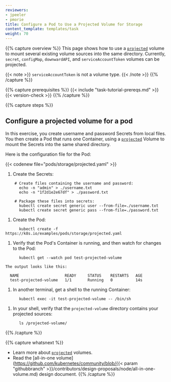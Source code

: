 ```yaml
---
reviewers:
- jpeeler
- pmorie
title: Configure a Pod to Use a Projected Volume for Storage
content_template: templates/task
weight: 70
---
```


{{% capture overview %}}
This page shows how to use a [`projected`](/docs/concepts/storage/volumes/#projected) volume to mount
several existing volume sources into the same directory. Currently, `secret`, `configMap`, `downwardAPI`,
and `serviceAccountToken` volumes can be projected.

{{< note >}}
`serviceAccountToken` is not a volume type.
{{< /note >}}
{{% /capture %}}

{{% capture prerequisites %}}
{{< include "task-tutorial-prereqs.md" >}} {{< version-check >}}
{{% /capture %}}

{{% capture steps %}}
## Configure a projected volume for a pod

In this exercise, you create username and password Secrets from local files. You then create a Pod that runs one Container, using a [`projected`](/docs/concepts/storage/volumes/#projected) Volume to mount the Secrets into the same shared directory.

Here is the configuration file for the Pod:

{{< codenew file="pods/storage/projected.yaml" >}}

1. Create the Secrets:
```shell
    # Create files containing the username and password:
      echo -n "admin" > ./username.txt
      echo -n "1f2d1e2e67df" > ./password.txt

    # Package these files into secrets:
      kubectl create secret generic user --from-file=./username.txt
      kubectl create secret generic pass --from-file=./password.txt
```
1. Create the Pod:
```shell
      kubectl create -f https://k8s.io/examples/pods/storage/projected.yaml
```
1. Verify that the Pod's Container is running, and then watch for changes to
the Pod:
```shell
      kubectl get --watch pod test-projected-volume
```
    The output looks like this:

      NAME                    READY     STATUS    RESTARTS   AGE
      test-projected-volume   1/1       Running   0          14s

1. In another terminal, get a shell to the running Container:
```shell
      kubectl exec -it test-projected-volume -- /bin/sh
```
1. In your shell, verify that the `projected-volume` directory contains your projected sources:
```shell
      ls /projected-volume/
```
{{% /capture %}}

{{% capture whatsnext %}}
* Learn more about [`projected`](/docs/concepts/storage/volumes/#projected) volumes.
* Read the [all-in-one volume](https://github.com/kubernetes/community/blob/{{< param "githubbranch" >}}/contributors/design-proposals/node/all-in-one-volume.md) design document.
{{% /capture %}}